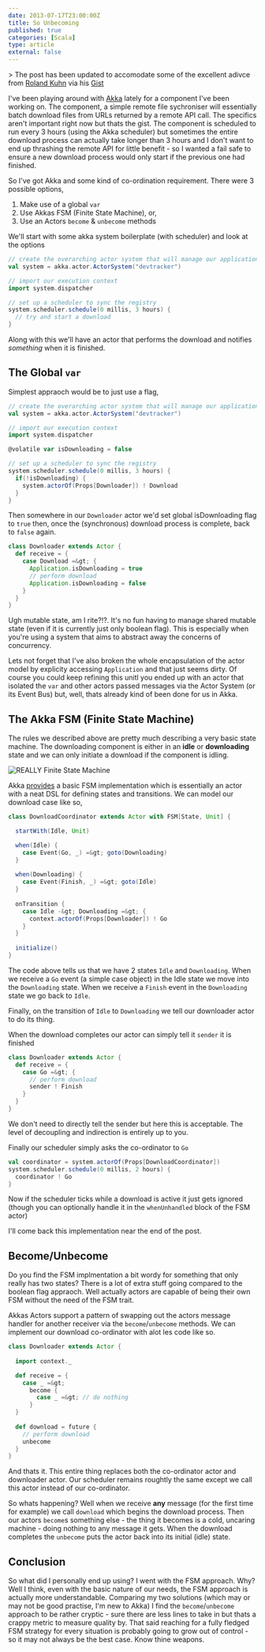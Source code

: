 ```yaml
---
date: 2013-07-17T23:00:00Z
title: So Unbecoming
published: true
categories: [Scala]
type: article
external: false
---
```

&gt; The post has been updated to accomodate some of the excellent adivce from [Roland Kuhn](https://twitter.com/rolandkuhn) via his [Gist](https://gist.github.com/rkuhn/6061663)

I've been playing around with [Akka](http://akka.io/) lately for a component I've been working on.  The component, a simple remote file sychroniser will essentially batch download files from URLs returned by a remote API call.  The specifics aren't important right now but thats the gist.  The component is scheduled to run every 3 hours (using the Akka scheduler) but sometimes the entire download process can actually take longer than 3 hours and I don't want to end up thrashing the remote API for little benefit - so I wanted a fail safe to ensure a new download process would only start if the previous one had finished.

So I've got Akka and some kind of co-ordination requirement.  There were 3 possible options,

1. Make use of a global `var`
2. Use Akkas FSM (Finite State Machine), or,
3. Use an Actors `become` &amp; `unbecome` methods

We'll start with some akka system boilerplate (with scheduler) and look at the options

```scala
// create the overarching actor system that will manage our application
val system = akka.actor.ActorSystem("devtracker")

// import our execution context
import system.dispatcher

// set up a scheduler to sync the registry
system.scheduler.schedule(0 millis, 3 hours) {
  // try and start a download
}
```

Along with this we'll have an actor that performs the download and notifies _something_ when it is finished.

## The Global `var`

Simplest appraoch would be to just use a flag,

```scala
// create the overarching actor system that will manage our application
val system = akka.actor.ActorSystem("devtracker")

// import our execution context
import system.dispatcher

@volatile var isDownloading = false

// set up a scheduler to sync the registry
system.scheduler.schedule(0 millis, 3 hours) {
  if(!isDownloading) {
    system.actorOf(Props[Downloader]) ! Download
  }
}
```

Then somewhere in our `Downloader` actor we'd set global isDownloading flag to `true` then, once the (synchronous) download process is complete, back to `false` again.

```scala
class Downloader extends Actor {
  def receive = {
    case Download =&gt; {
      Application.isDownloading = true
      // perform download
      Application.isDownloading = false
    }
  }
}
```

Ugh mutable state, am I rite?!?.  It's no fun having to manage shared mutable state (even if it is currently just only boolean flag).  This is especially when you're using a system that aims to abstract away the concerns of concurrency.  

Lets not forget that I've also broken the whole encapsulation of the actor model by explicity accessing `Application` and that just seems dirty.  Of course you could keep refining this unitl you ended up with an actor that isolated the `var` and other actors passed messages via the Actor System (or its Event Bus) but, well, thats already kind of been done for us in Akka.

## The Akka FSM (Finite State Machine)

The rules we described above are pretty much describing a very basic state machine.  The downloading component is either in an __idle__ or __downloading__ state and we can only initiate a download if the component is idling.

![REALLY Finite State Machine](/images/blog/fsm.png)

Akka [provides](http://doc.akka.io/docs/akka/snapshot/scala/fsm.html) a basic FSM implementation which is essentially an actor with a neat DSL for defining states and transitions.  We can model our download case like so,

```scala
class DownloadCoordinator extends Actor with FSM[State, Unit] {

  startWith(Idle, Unit)

  when(Idle) {
    case Event(Go, _) =&gt; goto(Downloading)
  }
 
  when(Downloading) {
    case Event(Finish, _) =&gt; goto(Idle)
  }
 
  onTransition {
    case Idle -&gt; Downloading =&gt; {
      context.actorOf(Props[Downloader]) ! Go
    }
  }
 
  initialize()
}
```

The code above tells us that we have 2 states `Idle` and `Downloading`.  When we receive a `Go` event (a simple case object) in the Idle state we move into the `Downloading` state.  When we receive a `Finish` event in the `Downloading` state we go back to `Idle`.

Finally, on the transition of `Idle` to `Downloading` we tell our downloader actor to do its thing.

When the download completes our actor can simply tell it `sender` it is finished

```scala
class Downloader extends Actor { 
  def receive = {
    case Go =&gt; {
      // perform download
      sender ! Finish
    }
  }
}
```

We don't need to directly tell the sender but here this is acceptable.  The level of decoupling and indirection is entirely up to you.

Finally our scheduler simply asks the co-ordinator to `Go`

```scala
val coordinator = system.actorOf(Props[DownloadCoordinator])
system.scheduler.schedule(0 millis, 2 hours) {
  coordinator ! Go
}
```

Now if the scheduler ticks while a download is active it just gets ignored (though you can optionally handle it in the `whenUnhandled` block of the FSM actor)

I'll come back this implementation near the end of the post.

## Become/Unbecome

Do you find the FSM implmentation a bit wordy for something that only really has two states?  There is a lot of extra stuff going compared to the boolean flag appraoch.  Well actually actors are capable of being their own FSM without the need of the FSM trait.

Akkas Actors support a pattern of swapping out the actors message handler for another receiver via the `become`/`unbecome` methods.  We can implement our download co-ordinator with alot les code like so.

```scala
class Downloader extends Actor {
 
  import context._

  def receive = {
    case _ =&gt;
      become {
        case _ =&gt; // do nothing
      }
  }
 
  def download = future {
    // perform download
    unbecome
  }
}
```

And thats it.  This entire thing replaces both the co-ordinator actor and downloader actor.  Our scheduler remains roughtly the same except we call this actor instead of our co-ordinator.  

So whats happening?  Well when we receive __any__ message (for the first time for example) we call `download` which begins the download process.  Then our actors `become`s something else - the thing it becomes is a cold, uncaring machine - doing nothing to any message it gets.  When the download completes the `unbecome` puts the actor back into its initial (idle) state.

## Conclusion

So what did I personally end up using?  I went with the FSM approach.  Why? Well I think, even with the basic nature of our needs, the FSM approach is actually more understandable.  Comparing my two solutions (which may or may not be good practise, I'm new to Akka) I find the `become`/`unbecome` approach to be rather cryptic - sure there are less lines to take in but thats a crappy metric to measure quality by.  That said reaching for a fully fledged FSM strategy for every situation is probably going to grow out of control - so it may not always be the best case.  Know thine weapons.